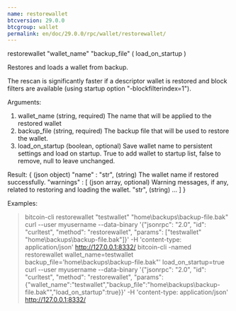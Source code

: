 ```yaml
---
name: restorewallet
btcversion: 29.0.0
btcgroup: wallet
permalink: en/doc/29.0.0/rpc/wallet/restorewallet/
---
```


restorewallet "wallet_name" "backup_file" ( load_on_startup )

Restores and loads a wallet from backup.

The rescan is significantly faster if a descriptor wallet is restored
and block filters are available (using startup option "-blockfilterindex=1").

Arguments:
1. wallet_name        (string, required) The name that will be applied to the restored wallet
2. backup_file        (string, required) The backup file that will be used to restore the wallet.
3. load_on_startup    (boolean, optional) Save wallet name to persistent settings and load on startup. True to add wallet to startup list, false to remove, null to leave unchanged.

Result:
{                    (json object)
  "name" : "str",    (string) The wallet name if restored successfully.
  "warnings" : [     (json array, optional) Warning messages, if any, related to restoring and loading the wallet.
    "str",           (string)
    ...
  ]
}

Examples:
> bitcoin-cli restorewallet "testwallet" "home\backups\backup-file.bak"
> curl --user myusername --data-binary '{"jsonrpc": "2.0", "id": "curltest", "method": "restorewallet", "params": ["testwallet" "home\backups\backup-file.bak"]}' -H 'content-type: application/json' http://127.0.0.1:8332/
> bitcoin-cli -named restorewallet wallet_name=testwallet backup_file='home\backups\backup-file.bak"' load_on_startup=true
> curl --user myusername --data-binary '{"jsonrpc": "2.0", "id": "curltest", "method": "restorewallet", "params": {"wallet_name":"testwallet","backup_file":"home\\backups\\backup-file.bak\"","load_on_startup":true}}' -H 'content-type: application/json' http://127.0.0.1:8332/


